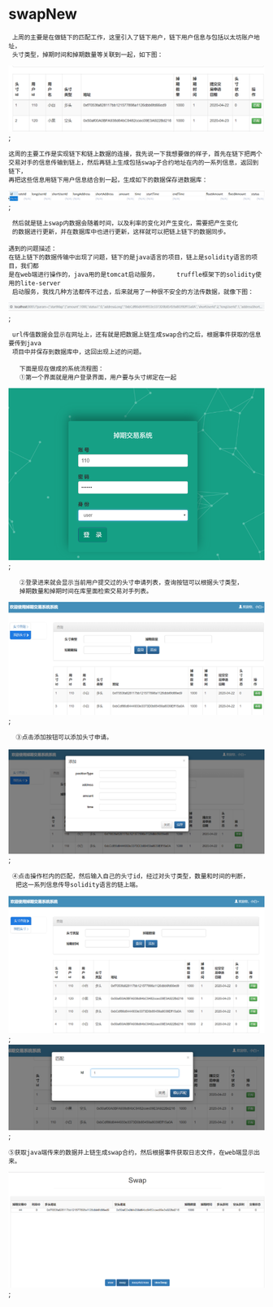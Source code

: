 # swapNew
     上周的主要是在做链下的匹配工作，这里引入了链下用户，链下用户信息与包括以太坊账户地址，
     头寸类型，掉期时间和掉期数量等关联到一起，如下图：
 ![image](https://github.com/liujinjing123/swapNew/blob/master/imagess/1.png);

    这周的主要工作是实现链下和链上数据的连接，我先说一下我想要做的样子，首先在链下把两个
    交易对手的信息传输到链上，然后再链上生成包括swap子合约地址在内的一系列信息，返回到链下，
    再把这些信息用链下用户信息结合到一起，生成如下的数据保存进数据库：
 ![image](https://github.com/liujinjing123/swapNew/blob/master/imagess/2.png);
 
     然后就是链上swap内数据会随着时间，以及利率的变化对产生变化，需要把产生变化
     的数据进行更新，并在数据库中也进行更新，这样就可以把链上链下的数据同步。
    
    遇到的问题描述：
    在链上链下的数据传输中出现了问题，链下的是java语言的项目，链上是solidity语言的项目，我们都
    是在web端进行操作的，java用的是tomcat启动服务，     truffle框架下的solidity使用的lite-server
     启动服务，我找几种方法都传不过去，后来就用了一种很不安全的方法传数据，就像下图：
   ![image](https://github.com/liujinjing123/swapNew/blob/master/imagess/3.png);
   
     url传值数据会显示在网址上，还有就是把数据上链生成swap合约之后，根据事件获取的信息要传到java
     项目中并保存到数据库中，这回出现上述的问题。
     
       下面是现在做成的系统流程图：
       ①第一个界面就是用户登录界面，用户要与头寸绑定在一起
   ![image](https://github.com/liujinjing123/swapNew/blob/master/imagess/4.png);
   
       ②登录进来就会显示当前用户提交过的头寸申请列表，查询按钮可以根据头寸类型，
       掉期数量和掉期时间在库里面检索交易对手列表。
   ![image](https://github.com/liujinjing123/swapNew/blob/master/imagess/5.png);
   
      ③点击添加按钮可以添加头寸申请。
   ![image](https://github.com/liujinjing123/swapNew/blob/master/imagess/6.png);
   
     ④点击操作栏内的匹配，然后输入自己的头寸id，经过对头寸类型，数量和时间的判断，
      把这一系列信息传导solidity语言的链上端。
   ![image](https://github.com/liujinjing123/swapNew/blob/master/imagess/7.png);
   ![image](https://github.com/liujinjing123/swapNew/blob/master/imagess/8.png);
   
    ⑤获取java端传来的数据并上链生成swap合约，然后根据事件获取日志文件，在web端显示出来。
   ![image](https://github.com/liujinjing123/swapNew/blob/master/imagess/9.png);
   
   
      
      

